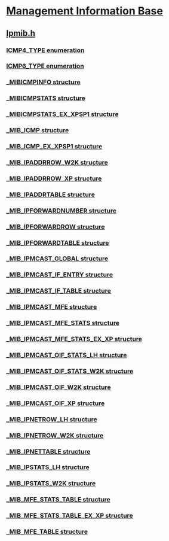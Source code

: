 # [Management Information Base](../_mib/index.md)
## [Ipmib.h](index.md)
### [ICMP4_TYPE enumeration](../ipmib/ne-ipmib-icmp4_type.md)
### [ICMP6_TYPE enumeration](../ipmib/ne-ipmib-icmp6_type.md)
### [_MIBICMPINFO structure](../ipmib/ns-ipmib-_mibicmpinfo.md)
### [_MIBICMPSTATS structure](../ipmib/ns-ipmib-_mibicmpstats.md)
### [_MIBICMPSTATS_EX_XPSP1 structure](../ipmib/ns-ipmib-_mibicmpstats_ex_xpsp1.md)
### [_MIB_ICMP structure](../ipmib/ns-ipmib-_mib_icmp.md)
### [_MIB_ICMP_EX_XPSP1 structure](../ipmib/ns-ipmib-_mib_icmp_ex_xpsp1.md)
### [_MIB_IPADDRROW_W2K structure](../ipmib/ns-ipmib-_mib_ipaddrrow_w2k.md)
### [_MIB_IPADDRROW_XP structure](../ipmib/ns-ipmib-_mib_ipaddrrow_xp.md)
### [_MIB_IPADDRTABLE structure](../ipmib/ns-ipmib-_mib_ipaddrtable.md)
### [_MIB_IPFORWARDNUMBER structure](../ipmib/ns-ipmib-_mib_ipforwardnumber.md)
### [_MIB_IPFORWARDROW structure](../ipmib/ns-ipmib-_mib_ipforwardrow.md)
### [_MIB_IPFORWARDTABLE structure](../ipmib/ns-ipmib-_mib_ipforwardtable.md)
### [_MIB_IPMCAST_GLOBAL structure](../ipmib/ns-ipmib-_mib_ipmcast_global.md)
### [_MIB_IPMCAST_IF_ENTRY structure](../ipmib/ns-ipmib-_mib_ipmcast_if_entry.md)
### [_MIB_IPMCAST_IF_TABLE structure](../ipmib/ns-ipmib-_mib_ipmcast_if_table.md)
### [_MIB_IPMCAST_MFE structure](../ipmib/ns-ipmib-_mib_ipmcast_mfe.md)
### [_MIB_IPMCAST_MFE_STATS structure](../ipmib/ns-ipmib-_mib_ipmcast_mfe_stats.md)
### [_MIB_IPMCAST_MFE_STATS_EX_XP structure](../ipmib/ns-ipmib-_mib_ipmcast_mfe_stats_ex_xp.md)
### [_MIB_IPMCAST_OIF_STATS_LH structure](../ipmib/ns-ipmib-_mib_ipmcast_oif_stats_lh.md)
### [_MIB_IPMCAST_OIF_STATS_W2K structure](../ipmib/ns-ipmib-_mib_ipmcast_oif_stats_w2k.md)
### [_MIB_IPMCAST_OIF_W2K structure](../ipmib/ns-ipmib-_mib_ipmcast_oif_w2k.md)
### [_MIB_IPMCAST_OIF_XP structure](../ipmib/ns-ipmib-_mib_ipmcast_oif_xp.md)
### [_MIB_IPNETROW_LH structure](../ipmib/ns-ipmib-_mib_ipnetrow_lh.md)
### [_MIB_IPNETROW_W2K structure](../ipmib/ns-ipmib-_mib_ipnetrow_w2k.md)
### [_MIB_IPNETTABLE structure](../ipmib/ns-ipmib-_mib_ipnettable.md)
### [_MIB_IPSTATS_LH structure](../ipmib/ns-ipmib-_mib_ipstats_lh.md)
### [_MIB_IPSTATS_W2K structure](../ipmib/ns-ipmib-_mib_ipstats_w2k.md)
### [_MIB_MFE_STATS_TABLE structure](../ipmib/ns-ipmib-_mib_mfe_stats_table.md)
### [_MIB_MFE_STATS_TABLE_EX_XP structure](../ipmib/ns-ipmib-_mib_mfe_stats_table_ex_xp.md)
### [_MIB_MFE_TABLE structure](../ipmib/ns-ipmib-_mib_mfe_table.md)
